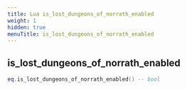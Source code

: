 ```yaml
---
title: Lua is_lost_dungeons_of_norrath_enabled
weight: 1
hidden: true
menuTitle: is_lost_dungeons_of_norrath_enabled
---
```

## is_lost_dungeons_of_norrath_enabled
```lua
eq.is_lost_dungeons_of_norrath_enabled() -- bool
```